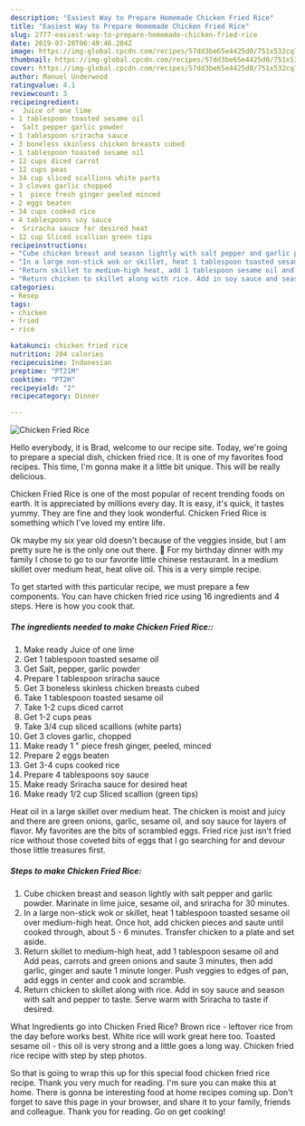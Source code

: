 ```yaml
---
description: "Easiest Way to Prepare Homemade Chicken Fried Rice"
title: "Easiest Way to Prepare Homemade Chicken Fried Rice"
slug: 2777-easiest-way-to-prepare-homemade-chicken-fried-rice
date: 2019-07-28T06:49:46.284Z
image: https://img-global.cpcdn.com/recipes/57dd3be65e4425d0/751x532cq70/chicken-fried-rice-recipe-main-photo.jpg
thumbnail: https://img-global.cpcdn.com/recipes/57dd3be65e4425d0/751x532cq70/chicken-fried-rice-recipe-main-photo.jpg
cover: https://img-global.cpcdn.com/recipes/57dd3be65e4425d0/751x532cq70/chicken-fried-rice-recipe-main-photo.jpg
author: Manuel Underwood
ratingvalue: 4.1
reviewcount: 3
recipeingredient:
-  Juice of one lime
- 1 tablespoon toasted sesame oil
-  Salt pepper garlic powder
- 1 tablespoon sriracha sauce
- 3 boneless skinless chicken breasts cubed
- 1 tablespoon toasted sesame oil
- 12 cups diced carrot
- 12 cups peas
- 34 cup sliced scallions white parts
- 3 cloves garlic chopped
- 1  piece fresh ginger peeled minced
- 2 eggs beaten
- 34 cups cooked rice
- 4 tablespoons soy sauce
-  Sriracha sauce for desired heat
- 12 cup Sliced scallion green tips
recipeinstructions:
- "Cube chicken breast and season lightly with salt pepper and garlic powder. Marinate in lime juice, sesame oil, and sriracha for 30 minutes."
- "In a large non-stick wok or skillet, heat 1 tablespoon toasted sesame oil over medium-high heat. Once hot, add chicken pieces and saute until cooked through, about 5 - 6 minutes. Transfer chicken to a plate and set aside."
- "Return skillet to medium-high heat, add 1 tablespoon sesame oil and Add peas, carrots and green onions and saute 3 minutes, then add garlic, ginger and saute 1 minute longer. Push veggies to edges of pan, add eggs in center and cook and scramble."
- "Return chicken to skillet along with rice. Add in soy sauce and season with salt and pepper to taste. Serve warm with Sriracha to taste if desired."
categories:
- Resep
tags:
- chicken
- fried
- rice

katakunci: chicken fried rice
nutrition: 204 calories
recipecuisine: Indonesian
preptime: "PT21M"
cooktime: "PT2H"
recipeyield: "2"
recipecategory: Dinner

---
```



![Chicken Fried Rice](https://img-global.cpcdn.com/recipes/57dd3be65e4425d0/751x532cq70/chicken-fried-rice-recipe-main-photo.jpg)

Hello everybody, it is Brad, welcome to our recipe site. Today, we're going to prepare a special dish, chicken fried rice. It is one of my favorites food recipes. This time, I'm gonna make it a little bit unique. This will be really delicious.

Chicken Fried Rice is one of the most popular of recent trending foods on earth. It is appreciated by millions every day. It is easy, it's quick, it tastes yummy. They are fine and they look wonderful. Chicken Fried Rice is something which I've loved my entire life.

Ok maybe my six year old doesn&#39;t because of the veggies inside, but I am pretty sure he is the only one out there. 🙂 For my birthday dinner with my family I chose to go to our favorite little chinese restaurant. In a medium skillet over medium heat, heat olive oil. This is a very simple recipe.


To get started with this particular recipe, we must prepare a few components. You can have chicken fried rice using 16 ingredients and 4 steps. Here is how you cook that.

##### The ingredients needed to make Chicken Fried Rice::

1. Make ready  Juice of one lime
1. Get 1 tablespoon toasted sesame oil
1. Get  Salt, pepper, garlic powder
1. Prepare 1 tablespoon sriracha sauce
1. Get 3 boneless skinless chicken breasts cubed
1. Take 1 tablespoon toasted sesame oil
1. Take 1-2 cups diced carrot
1. Get 1-2 cups peas
1. Take 3/4 cup sliced scallions (white parts)
1. Get 3 cloves garlic, chopped
1. Make ready 1 &#34; piece fresh ginger, peeled, minced
1. Prepare 2 eggs beaten
1. Get 3-4 cups cooked rice
1. Prepare 4 tablespoons soy sauce
1. Make ready  Sriracha sauce for desired heat
1. Make ready 1/2 cup Sliced scallion (green tips)


Heat oil in a large skillet over medium heat. The chicken is moist and juicy and there are green onions, garlic, sesame oil, and soy sauce for layers of flavor. My favorites are the bits of scrambled eggs. Fried rice just isn&#39;t fried rice without those coveted bits of eggs that I go searching for and devour those little treasures first. 

##### Steps to make Chicken Fried Rice:

1. Cube chicken breast and season lightly with salt pepper and garlic powder. Marinate in lime juice, sesame oil, and sriracha for 30 minutes.
1. In a large non-stick wok or skillet, heat 1 tablespoon toasted sesame oil over medium-high heat. Once hot, add chicken pieces and saute until cooked through, about 5 - 6 minutes. Transfer chicken to a plate and set aside.
1. Return skillet to medium-high heat, add 1 tablespoon sesame oil and Add peas, carrots and green onions and saute 3 minutes, then add garlic, ginger and saute 1 minute longer. Push veggies to edges of pan, add eggs in center and cook and scramble.
1. Return chicken to skillet along with rice. Add in soy sauce and season with salt and pepper to taste. Serve warm with Sriracha to taste if desired.


What Ingredients go into Chicken Fried Rice? Brown rice - leftover rice from the day before works best. White rice will work great here too. Toasted sesame oil - this oil is very strong and a little goes a long way. Chicken fried rice recipe with step by step photos. 

So that is going to wrap this up for this special food chicken fried rice recipe. Thank you very much for reading. I'm sure you can make this at home. There is gonna be interesting food at home recipes coming up. Don't forget to save this page in your browser, and share it to your family, friends and colleague. Thank you for reading. Go on get cooking!
